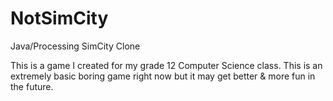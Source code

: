 # NotSimCity
Java/Processing SimCity Clone

This is a game I created for my grade 12 Computer Science class. This is an extremely basic boring game right now but it may get better & more fun in the future. 

